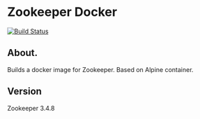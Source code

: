 # Zookeeper Docker

[![Build Status](https://api.travis-ci.org/bwv988/docker-zookeeper.svg?branch=master)](https://api.travis-ci.org/bwv988/docker-zookeeper.svg?branch=master)

## About.

Builds a docker image for Zookeeper. Based on Alpine container.

## Version

Zookeeper 3.4.8
